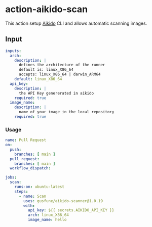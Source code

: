 # action-aikido-scan

This action setup [Aikido](https://help.aikido.dev/doc/setting-up-image-scanning-with-local-scanner/doc3D3U3PYFL) CLI and allows automatic scanning images.

## Input

```yaml
inputs:
  arch:
    description: |
      defines the architecture of the runner
      default is: linux_X86_64
      accepts: linux_X86_64 | darwin_ARM64
    default: linux_X86_64
  api_key:
    description: |
      the API Key genererated in aikido
    required: true
  image_name:
    description: |
      name of your image in the local repository
    required: true
```

### Usage

```yaml
name: Pull Request
on:
  push:
    branches: [ main ]
  pull_request:
    branches: [ main ]
  workflow_dispatch:

jobs:
  scan:
    runs-on: ubuntu-latest
    steps:
      - name: Scan
        uses: gusfune/aikido-scanner@1.0.19
        with:
          api_key: ${{ secrets.AIKIDO_API_KEY }}
          arch: linux_X86_64
          image_name: hello
```
